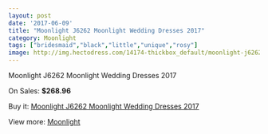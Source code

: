 ```yaml
---
layout: post
date: '2017-06-09'
title: "Moonlight J6262 Moonlight Wedding Dresses 2017"
category: Moonlight
tags: ["bridesmaid","black","little","unique","rosy"]
image: http://img.hectodress.com/14174-thickbox_default/moonlight-j6262-moonlight-wedding-dresses-2013.jpg
---
```

Moonlight J6262 Moonlight Wedding Dresses 2017

On Sales: **$268.96**
<a href="https://www.hectodress.com/moonlight/6868-moonlight-j6262-moonlight-wedding-dresses-2013.html"><amp-img layout="responsive" width="600" height="600" src="//img.hectodress.com/14174-thickbox_default/moonlight-j6262-moonlight-wedding-dresses-2013.jpg" alt="Moonlight J6262 Moonlight Wedding Dresses 2017 0" /></a>
<a href="https://www.hectodress.com/moonlight/6868-moonlight-j6262-moonlight-wedding-dresses-2013.html"><amp-img layout="responsive" width="600" height="600" src="//img.hectodress.com/14175-thickbox_default/moonlight-j6262-moonlight-wedding-dresses-2013.jpg" alt="Moonlight J6262 Moonlight Wedding Dresses 2017 1" /></a>

Buy it: [Moonlight J6262 Moonlight Wedding Dresses 2017](https://www.hectodress.com/moonlight/6868-moonlight-j6262-moonlight-wedding-dresses-2013.html "Moonlight J6262 Moonlight Wedding Dresses 2017")

View more: [Moonlight](https://www.hectodress.com/119-moonlight "Moonlight")
